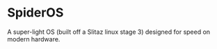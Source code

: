 # SpiderOS
A super-light OS (built off a Slitaz linux stage 3) designed for speed on modern hardware.
